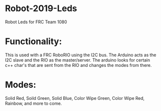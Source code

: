 # Robot-2019-Leds
Robot Leds for FRC Team 1080

# Functionality:
This is used with a FRC RoboRIO using the I2C bus. The Arduino acts as the I2C slave and the RIO as the master/server. 
The arduino looks for certain c++ char's that are sent from the RIO and changes the modes from there. 

# Modes:
Solid Red, Soild Green, Solid Blue, Color Wipe Green, Color Wipe Red, Rainbow, and more to come.
